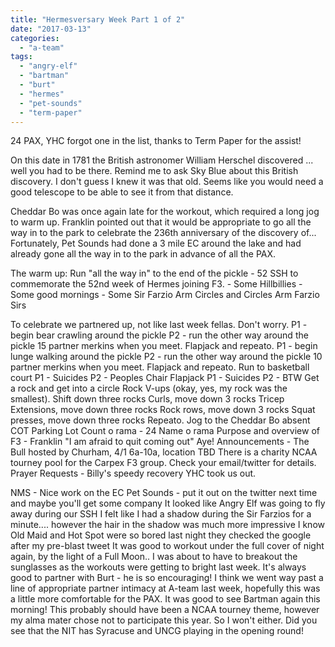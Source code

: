 ```yaml
---
title: "Hermesversary Week Part 1 of 2"
date: "2017-03-13"
categories: 
  - "a-team"
tags: 
  - "angry-elf"
  - "bartman"
  - "burt"
  - "hermes"
  - "pet-sounds"
  - "term-paper"
---
```


24 PAX, YHC forgot one in the list, thanks to Term Paper for the assist!

On this date in 1781 the British astronomer William Herschel discovered ... well you had to be there. Remind me to ask Sky Blue about this British discovery. I don't guess I knew it was that old. Seems like you would need a good telescope to be able to see it from that distance.

Cheddar Bo was once again late for the workout, which required a long jog to warm up. Franklin pointed out that it would be appropriate to go all the way in to the park to celebrate the 236th anniversary of the discovery of... Fortunately, Pet Sounds had done a 3 mile EC around the lake and had already gone all the way in to the park in advance of all the PAX.

The warm up: Run "all the way in" to the end of the pickle - 52 SSH to commemorate the 52nd week of Hermes joining F3. - Some Hillbillies - Some good mornings - Some Sir Farzio Arm Circles and Circles Arm Farzio Sirs

To celebrate we partnered up, not like last week fellas. Don't worry. P1 - begin bear crawling around the pickle P2 - run the other way around the pickle 15 partner merkins when you meet. Flapjack and repeato. P1 - begin lunge walking around the pickle P2 - run the other way around the pickle 10 partner merkins when you meet. Flapjack and repeato. Run to basketball court P1 - Suicides P2 - Peoples Chair Flapjack P1 - Suicides P2 - BTW Get a rock and get into a circle Rock V-ups (okay, yes, my rock was the smallest). Shift down three rocks Curls, move down 3 rocks Tricep Extensions, move down three rocks Rock rows, move down 3 rocks Squat presses, move down three rocks Repeato. Jog to the Cheddar Bo absent COT Parking Lot Count o rama - 24 Name o rama Purpose and overview of F3 - Franklin "I am afraid to quit coming out" Aye! Announcements - The Bull hosted by Churham, 4/1 6a-10a, location TBD There is a charity NCAA tourney pool for the Carpex F3 group. Check your email/twitter for details. Prayer Requests - Billy's speedy recovery YHC took us out.

NMS - Nice work on the EC Pet Sounds - put it out on the twitter next time and maybe you'll get some company It looked like Angry Elf was going to fly away during our SSH I felt like I had a shadow during the Sir Farzios for a minute.... however the hair in the shadow was much more impressive I know Old Maid and Hot Spot were so bored last night they checked the google after my pre-blast tweet It was good to workout under the full cover of night again, by the light of a Full Moon.. I was about to have to breakout the sunglasses as the workouts were getting to bright last week. It's always good to partner with Burt - he is so encouraging! I think we went way past a line of appropriate partner intimacy at A-team last week, hopefully this was a little more comfortable for the PAX. It was good to see Bartman again this morning! This probably should have been a NCAA tourney theme, however my alma mater chose not to participate this year. So I won't either. Did you see that the NIT has Syracuse and UNCG playing in the opening round!
